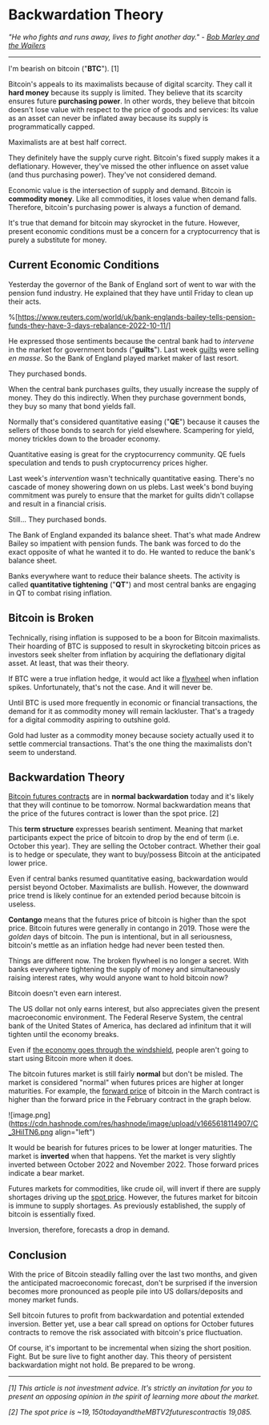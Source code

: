 # Backwardation Theory

*"He who fights and runs away, lives to fight another day." -* [*Bob Marley and the Wailers*](https://www.youtube.com/watch?v=Q-WnePMd6Lc)

---

I'm bearish on bitcoin ("**BTC**"). \[1\]

Bitcoin's appeals to its maximalists because of digital scarcity. They call it **hard money** because its supply is limited. They believe that its scarcity ensures future **purchasing power**. In other words, they believe that bitcoin doesn't lose value with respect to the price of goods and services: Its value as an asset can never be inflated away because its supply is programmatically capped.

Maximalists are at best half correct.

They definitely have the supply curve right. Bitcoin's fixed supply makes it a deflationary. However, they've missed the other influence on asset value (and thus purchasing power). They've not considered demand.

Economic value is the intersection of supply and demand. Bitcoin is **commodity money**. Like all commodities, it loses value when demand falls. Therefore, bitcoin's purchasing power is always a function of demand.

It's true that demand for bitcoin may skyrocket in the future. However, present economic conditions must be a concern for a cryptocurrency that is purely a substitute for money.

## Current Economic Conditions

Yesterday the governor of the Bank of England sort of went to war with the pension fund industry. He explained that they have until Friday to clean up their acts.

%[https://www.reuters.com/world/uk/bank-englands-bailey-tells-pension-funds-they-have-3-days-rebalance-2022-10-11/] 

He expressed those sentiments because the central bank had to *intervene* in the market for government bonds ("**guilts**"). Last week [guilts](https://www.investopedia.com/terms/g/gilts.asp) were selling *en masse*. So the Bank of England played market maker of last resort.

They purchased bonds.

When the central bank purchases guilts, they usually increase the supply of money. They do this indirectly. When they purchase government bonds, they buy so many that bond yields fall.

Normally that's considered quantitative easing ("**QE**") because it causes the sellers of those bonds to search for yield elsewhere. Scampering for yield, money trickles down to the broader economy.

Quantitative easing is great for the cryptocurrency community. QE fuels speculation and tends to push cryptocurrency prices higher.

Last week's *intervention* wasn't technically quantitative easing. There's no cascade of money showering down on us plebs. Last week's bond buying commitment was purely to ensure that the market for guilts didn't collapse and result in a financial crisis.

Still... They purchased bonds.

The Bank of England expanded its balance sheet. That's what made Andrew Bailey so impatient with pension funds. The bank was forced to do the exact opposite of what he wanted it to do. He wanted to reduce the bank's balance sheet.

Banks everywhere want to reduce their balance sheets. The activity is called **quantitative tightening** ("**QT**") and most central banks are engaging in QT to combat rising inflation.

## Bitcoin is Broken

Technically, rising inflation is supposed to be a boon for Bitcoin maximalists. Their hoarding of BTC is supposed to result in skyrocketing bitcoin prices as investors seek shelter from inflation by acquiring the deflationary digital asset. At least, that was their theory.

If BTC were a true inflation hedge, it would act like a [flywheel](https://www.youtube.com/watch?v=7K4W4hA6aV4) when inflation spikes. Unfortunately, that's not the case. And it will never be.

Until BTC is used more frequently in economic or financial transactions, the demand for it as commodity money will remain lackluster. That's a tragedy for a digital commodity aspiring to outshine gold.

Gold had luster as a commodity money because society actually used it to settle commercial transactions. That's the one thing the maximalists don't seem to understand.

## Backwardation Theory

[Bitcoin futures contracts](https://www.cmegroup.com/markets/cryptocurrencies/bitcoin/bitcoin.quotes.html) are in **normal backwardation** today and it's likely that they will continue to be tomorrow. Normal backwardation means that the price of the futures contract is lower than the spot price. \[2\]

This **term structure** expresses bearish sentiment. Meaning that market participants expect the price of bitcoin to drop by the end of term (i.e. October this year). They are selling the October contract. Whether their goal is to hedge or speculate, they want to buy/possess Bitcoin at the anticipated lower price.

Even if central banks resumed quantitative easing, backwardation would persist beyond October. Maximalists are bullish. However, the downward price trend is likely continue for an extended period because bitcoin is useless.

**Contango** means that the futures price of bitcoin is higher than the spot price. Bitcoin futures were generally in contango in 2019. Those were the *golden* days of bitcoin. The pun is intentional, but in all seriousness, bitcoin's mettle as an inflation hedge had never been tested then.

Things are different now. The broken flywheel is no longer a secret. With banks everywhere tightening the supply of money and simultaneously raising interest rates, why would anyone want to hold bitcoin now?

Bitcoin doesn't even earn interest.

The US dollar not only earns interest, but also appreciates given the present macroeconomic environment. The Federal Reserve System, the central bank of the United States of America, has declared ad infinitum that it will tighten until the economy breaks.

Even if [the economy goes through the windshield](https://www.youtube.com/watch?v=veKlE6qGeFw), people aren't going to start using Bitcoin more when it does.

The bitcoin futures market is still fairly **normal** but don't be misled. The market is considered "normal" when futures prices are higher at longer maturities. For example, the [forward price](https://www.investopedia.com/ask/answers/042315/what-difference-between-forward-rate-and-spot-rate.asp#:~:text=In%20general%2C%20a%20spot%20rate,or%20%22on%20the%20spot%22) of bitcoin in the March contract is higher than the forward price in the February contract in the graph below.

![image.png](https://cdn.hashnode.com/res/hashnode/image/upload/v1665618114907/C_3HiITN6.png align="left")

It would be bearish for futures prices to be lower at longer maturities. The market is **inverted** when that happens. Yet the market is very slightly inverted between October 2022 and November 2022. Those forward prices indicate a bear market.

Futures markets for commodities, like crude oil, will invert if there are supply shortages driving up the [spot price](https://www.investopedia.com/ask/answers/042315/what-difference-between-forward-rate-and-spot-rate.asp#:~:text=In%20general%2C%20a%20spot%20rate,or%20%22on%20the%20spot%22). However, the futures market for bitcoin is immune to supply shortages. As previously established, the supply of bitcoin is essentially fixed.

Inversion, therefore, forecasts a drop in demand.

## Conclusion

With the price of Bitcoin steadily falling over the last two months, and given the anticipated macroeconomic forecast, don't be surprised if the inversion becomes more pronounced as people pile into US dollars/deposits and money market funds.

Sell bitcoin futures to profit from backwardation and potential extended inversion. Better yet, use a bear call spread on options for October futures contracts to remove the risk associated with bitcoin's price fluctuation.

Of course, it's important to be incremental when sizing the short position. Fight. But be sure live to fight another day. This theory of persistent backwardation might not hold. Be prepared to be wrong.

---

*\[1\] This article is not investment advice. It's strictly an invitation for you to present an opposing opinion in the spirit of learning more about the market.*

*\[2\] The spot price is ~$19,150 today and the MBTV2 futures contract is ~$19,085.*